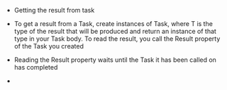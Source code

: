 - Getting the result from task

- To get a result from a Task, create instances of Task<T>, where T is the type of the result that will be
produced and return an instance of that type in your Task body. To read the result, you call the Result
property of the Task you created

- Reading the Result property waits until the Task it has been called on has completed
- 

